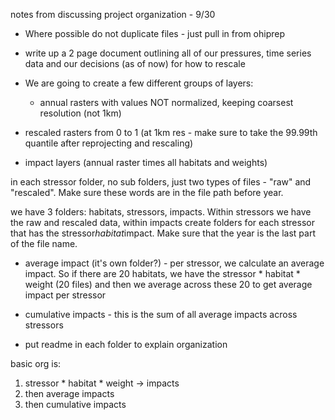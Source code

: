 notes from discussing project organization - 9/30

- Where possible do not duplicate files - just pull in from ohiprep

- write up a 2 page document outlining all of our pressures, time series data and our decisions (as of now) for how to rescale

- We are going to create a few different groups of layers:
  - annual rasters with values NOT normalized, keeping coarsest resolution (not 1km)
- rescaled rasters from 0 to 1 (at 1km res - make sure to take the 99.99th quantile after reprojecting and rescaling)
- impact layers (annual raster times all habitats and weights)

in each stressor folder, no sub folders, just two types of files - "raw" and "rescaled". Make sure these words are in the file path before year.

we have 3 folders: habitats, stressors, impacts. Within stressors we have the raw and rescaled data, within impacts create folders for each stressor that has the stressor*habitat*impact. Make sure that the year is the last part of the file name. 

- average impact (it's own folder?) - per stressor, we calculate an average impact. So if there are 20 habitats, we have the stressor * habitat * weight (20 files) and then we average across these 20 to get average impact per stressor
- cumulative impacts - this is the sum of all average impacts across stressors

- put readme in each folder to explain organization

basic org is:
1. stressor * habitat * weight -> impacts
2. then average impacts
3. then cumulative impacts
